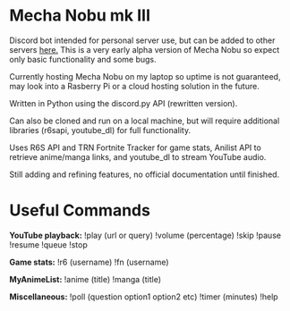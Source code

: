 # Mecha Nobu mk III
Discord bot intended for personal server use, but can be added to other servers [here.](https://discordapp.com/oauth2/authorize?client_id=470992323057287188&scope=bot) This is a very early alpha version of Mecha Nobu so expect only basic functionality and some bugs. 

Currently hosting Mecha Nobu on my laptop so uptime is not guaranteed, may look into a Rasberry Pi or a cloud hosting solution in the future.

Written in Python using the discord.py API (rewritten version).

Can also be cloned and run on a local machine, but will require additional libraries (r6sapi, youtube_dl) for full functionality.

Uses R6S API and TRN Fortnite Tracker for game stats, Anilist API to retrieve anime/manga links, and youtube_dl to stream YouTube audio.

Still adding and refining features, no official documentation until finished.

# Useful Commands

**YouTube playback:** !play (url or query) !volume (percentage) !skip !pause !resume !queue !stop

**Game stats:** !r6 (username) !fn (username)

**MyAnimeList:** !anime (title) !manga (title)

**Miscellaneous:** !poll (question option1 option2 etc) !timer (minutes) !help
